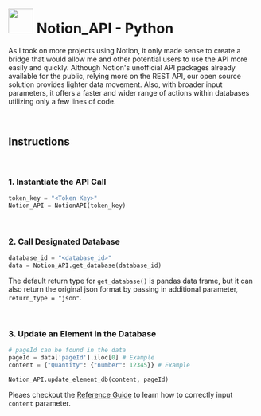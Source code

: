 # <img src="https://upload.wikimedia.org/wikipedia/commons/4/45/Notion_app_logo.png" width="50" height="50"> Notion_API - Python

As I took on more projects using Notion, it only made sense to create a bridge that would allow me and other potential users to use the API more easily and quickly. Although Notion's unofficial API packages already available for the public, relying more on the REST API, our open source solution provides lighter data movement. Also, with broader input parameters, it offers a faster and wider range of actions within databases utilizing only a few lines of code.

<br>

## Instructions

<br>

### 1. Instantiate the API Call

```python
token_key = "<Token Key>"
Notion_API = NotionAPI(token_key)
```

<br>  

### 2. Call Designated Database

```python
database_id = "<database_id>"
data = Notion_API.get_database(database_id)
```

The default return type for `get_database()` is pandas data frame, but it can also return the original json format by passing in additional parameter, `return_type = "json"`.

<br>

### 3. Update an Element in the Database

```python
# pageId can be found in the data
pageId = data['pageId'].iloc[0] # Example
content = {"Quantity": {"number": 12345}} # Example

Notion_API.update_element_db(content, pageId)
```

Pleaes checkout the [Reference Guide](https://developers.notion.com/reference/property-value-object) to learn how to correctly input `content` parameter.
